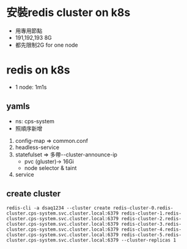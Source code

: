 # 安裝redis cluster on k8s
- 用專用節點
- 191,192,193 8G 
- 都先限制2G for one node
# redis on k8s
- 1 node: 1m1s
## yamls
- ns: cps-system
- 照順序新增
1. config-map => common.conf
2. headless-service
3. statefulset => 多帶--cluster-announce-ip
   - pvc (gluster)-> 16Gi
   - node selector & taint
4. service
## create cluster
```
redis-cli -a dsaq1234 --cluster create redis-cluster-0.redis-cluster.cps-system.svc.cluster.local:6379 redis-cluster-1.redis-cluster.cps-system.svc.cluster.local:6379 redis-cluster-2.redis-cluster.cps-system.svc.cluster.local:6379 redis-cluster-3.redis-cluster.cps-system.svc.cluster.local:6379 redis-cluster-4.redis-cluster.cps-system.svc.cluster.local:6379 redis-cluster-5.redis-cluster.cps-system.svc.cluster.local:6379 --cluster-replicas 1

```